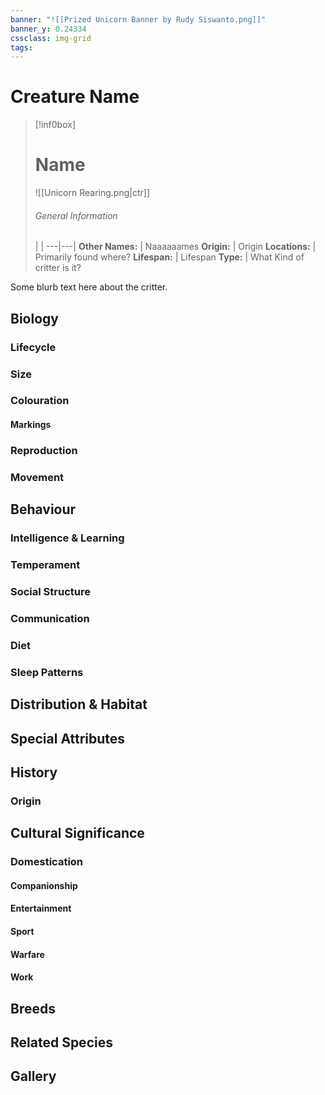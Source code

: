 ```yaml
---
banner: "![[Prized Unicorn Banner by Rudy Siswanto.png]]"
banner_y: 0.24334
cssclass: img-grid
tags: 
---
```


# Creature Name

> [!inf0box]
> # Name
> ![[Unicorn Rearing.png|ctr]]
> ###### General Information
>   |  |
> ---|---|
> **Other Names:** | Naaaaaames
> **Origin:** | Origin
> **Locations:** |  Primarily found where?
> **Lifespan:** | Lifespan
> **Type:** | What Kind of critter is it?

Some blurb text here about the critter.



## Biology

### Lifecycle

### Size

### Colouration
#### Markings

### Reproduction 

### Movement


## Behaviour

### Intelligence & Learning

### Temperament

### Social Structure

### Communication

### Diet

### Sleep Patterns


## Distribution & Habitat

## Special Attributes



## History
### Origin


## Cultural Significance 

### Domestication
#### Companionship
#### Entertainment
#### Sport
#### Warfare 
#### Work

## Breeds

## Related Species

## Gallery

